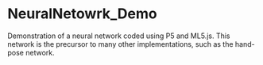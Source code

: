 # NeuralNetowrk_Demo
Demonstration of a neural network coded using P5 and ML5.js. This network is the precursor to many other implementations, such as the hand-pose network.
